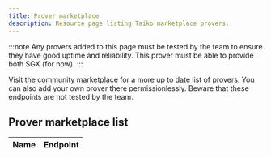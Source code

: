 ```yaml
---
title: Prover marketplace
description: Resource page listing Taiko marketplace provers.
---
```


:::note
Any provers added to this page must be tested by the team to ensure they have good uptime and reliability. This prover must be able to provide both SGX (for now).
:::

Visit [the community marketplace](/resources/prover-marketplace) for a more up to date list of provers. You can also add your own prover there permissionlessly. Beware that these endpoints are not tested by the team.

## Prover marketplace list

| Name | Endpoint |
| ---- | -------- |
